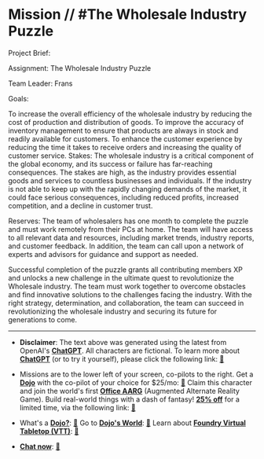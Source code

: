 # Mission // #The Wholesale Industry Puzzle

Project Brief:

Assignment: The Wholesale Industry Puzzle

Team Leader: Frans

Goals:

To increase the overall efficiency of the wholesale industry by reducing the cost of production and distribution of goods.
To improve the accuracy of inventory management to ensure that products are always in stock and readily available for customers.
To enhance the customer experience by reducing the time it takes to receive orders and increasing the quality of customer service.
Stakes: The wholesale industry is a critical component of the global economy, and its success or failure has far-reaching consequences. The stakes are high, as the industry provides essential goods and services to countless businesses and individuals. If the industry is not able to keep up with the rapidly changing demands of the market, it could face serious consequences, including reduced profits, increased competition, and a decline in customer trust.

Reserves: The team of wholesalers has one month to complete the puzzle and must work remotely from their PCs at home. The team will have access to all relevant data and resources, including market trends, industry reports, and customer feedback. In addition, the team can call upon a network of experts and advisors for guidance and support as needed.

Successful completion of the puzzle grants all contributing members XP and unlocks a new challenge in the ultimate quest to revolutionize the Wholesale industry. The team must work together to overcome obstacles and find innovative solutions to the challenges facing the industry. With the right strategy, determination, and collaboration, the team can succeed in revolutionizing the wholesale industry and securing its future for generations to come.

---

* **Disclaimer**: The text above was generated using the latest from OpenAI's [**ChatGPT**](https://openai.com/blog/chatgpt/).  All characters are fictional.  To learn more about [**ChatGPT**](https://openai.com/blog/chatgpt/) (or to try it yourself), please click the following link: [:closed_book:](https://openai.com/blog/chatgpt/)

* Missions are to the lower left of your screen, co-pilots to the right. Get a [**Dojo**](https://workmates.live/marketplace) with the co-pilot of your choice for $25/mo: [:green_book:](https://workmates.live/marketplace)  Claim this character and join the world's first [**Office AARG**](https://dojos.world) (Augmented Alternate Reality Game). Build real-world things with a dash of fantasy! [**25% off**](https://blog.workmates.live/deal-on-a-dojo) for a limited time, via the following link: [:green_book:](https://blog.workmates.live/deal-on-a-dojo) 

* What's a [**Dojo?**](https://workdojos.com): [:blue_book:](https://workdojos.com)  Go to [**Dojo's World**](https://dojos.world): [:blue_book:](https://dojos.world)  Learn about [**Foundry Virtual Tabletop (VTT)**](https://foundryvtt.com): [:closed_book:](https://foundryvtt.com/)

* [**Chat now**](https://chat.workmates.live/channel/support): [:ledger:](https://chat.workmates.live/channel/support)